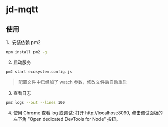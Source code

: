 # jd-mqtt

## 使用

1、安装依赖 pm2

```sh
npm install pm2 -g
```

2. 启动服务

```sh
pm2 start ecosystem.config.js
```

> 配置文件中已经加了 watch 参数，修改文件后自动重启

3. 查看日志

```sh
pm2 logs --out --lines 100
```

4. 使用 Chrome 查看 log 或调试: 打开 http://localhost:8090, 点击调试面板的左下角 "Open dedicated DevTools for Node" 按钮。
